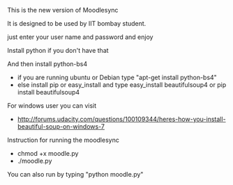 This is the new version of Moodlesync

It is designed to be used by IIT bombay student.

just enter your user name and password and enjoy

Install python if you don't have that

And then install python-bs4
  - if you are running ubuntu or Debian type
      "apt-get install python-bs4"
  - else install pip or easy_install and type
       easy_install beautifulsoup4 or 
       pip install beautifulsoup4

For windows user you can visit
  - http://forums.udacity.com/questions/100109344/heres-how-you-install-beautiful-soup-on-windows-7

Instruction for running the moodlesync

  - chmod +x moodle.py
  - ./moodle.py
  
You can also run by typing "python moodle.py" 
